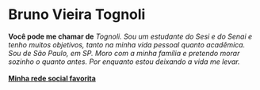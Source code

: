 # Bruno Vieira Tognoli
**Você pode me chamar de** *Tognoli. Sou um estudante do Sesi e do Senai e tenho muitos objetivos, tanto na minha vida pessoal quanto acadêmica. Sou de São Paulo, em SP. Moro com a minha família e pretendo morar sozinho o quanto antes. Por enquanto estou deixando a vida me levar.*
<br>
<br>
<a href="https://github.com/brun1nn"> **Minha rede social favorita**</a>